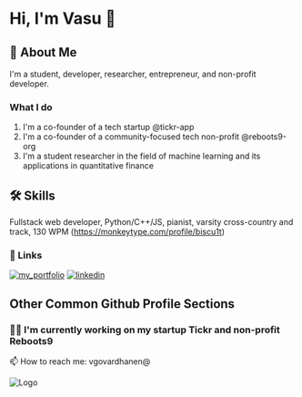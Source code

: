 
# Hi, I'm Vasu 👋


## 🚀 About Me
I'm a student, developer, researcher, entrepreneur, and non-profit developer.

### What I do
1. I'm a co-founder of a tech startup @tickr-app
2. I'm a co-founder of a community-focused tech non-profit @reboots9-org
3. I'm a student researcher in the field of machine learning and its applications in quantitative finance


## 🛠 Skills
Fullstack web developer, Python/C++/JS, pianist, varsity cross-country and track, 130 WPM (https://monkeytype.com/profile/biscu1t)



### 🔗 Links
[![my_portfolio](https://img.shields.io/badge/my_portfolio-000?style=for-the-badge&logo=ko-fi&logoColor=white)](https://www.vasugov.com)
[![linkedin](https://img.shields.io/badge/linkedin-0A66C2?style=for-the-badge&logo=linkedin&logoColor=white)](https://www.linkedin.com/in/vasudevan-govardhanen-48204827a/)




## Other Common Github Profile Sections
### 👩‍💻 I'm currently working on my startup Tickr and non-profit Reboots9

📫 How to reach me: vgovardhanen@



![Logo](https://simpleicons.org/icons/codechef.svg)


